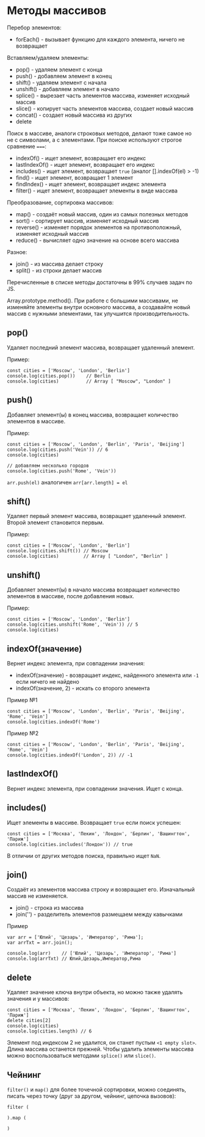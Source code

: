 # Методы массивов
Перебор элементов:
- forEach() - вызывает функцию для каждого элемента, ничего не возвращает

Вставляем/удаляем элементы:
- pop()     - удаляем элемент с конца
- push()    - добавляем элемент в конец
- shift()   - удаляем элемент с начала
- unshift() - добавляем элемент в начало
- splice()  - вырезает часть элементов массива, изменяет исходный массив
- slice()   - копирует часть элементов массива, создает новый массив
- concat()  - создает новый массива из других
- delete

Поиск в массиве, аналоги строковых методов, делают тоже самое но не с символами, а с элементами. При поиске используют строгое сравнение `===`:
- indexOf()     - ищет элемент, возвращает его индекс
- lastIndexOf() - ищет элемент, возвращает его индекс
- includes()    - ищет элемент, возвращает `true` (аналог [].indexOf(el) > -1)
- find()        - ищет элемент, возвращает 1 элемент
- findIndex()   - ищет элемент, возвращает индекс элемента
- filter()      - ищет элемент, возвращает элементы в виде массива

Преобразование, сортировка массивов:
- map()     - создаёт новый массив, один из самых полезных методов
- sort()    - сортирует массив, изменяет исходный массив
- reverse() - изменяет порядок элементов на противоположный, изменяет исходный массив
- reduce()  - вычисляет одно значение на основе всего массива

Разное:
- join()  - из массива делает строку
- split() - из строки делает массив

Перечисленные в списке методы достаточны в 99% случаев задач по JS.

Array.prototype.method(). При работе с большими массивами, не изменяйте элементы внутри основного массива, а создавайте новый массив с нужными элементами, так улучшится производительность.

## pop()
Удаляет последний элемент массива, возвращает удаленный элемент.

Пример:

    const cities = ['Moscow', 'London', 'Berlin']
    console.log(cities.pop())    // Berlin
    console.log(cities)          // Array [ "Moscow", "London" ]

## push()
Добавляет элемент(ы) в конец массива, возвращает количество элементов в массиве.

Пример: 

    const cities = ['Moscow', 'London', 'Berlin', 'Paris', 'Beijing']
    console.log(cities.push('Vein')) // 6
    console.log(cities)

    // добавляем несколько городов
    console.log(cities.push('Rome', 'Vein'))

`arr.push(el)` аналогичен `arr[arr.length] = el`

## shift()
Удаляет первый элемент массива, возвращает удаленный элемент. Второй элемент становится первым.

Пример:

    const cities = ['Moscow', 'London', 'Berlin']
    console.log(cities.shift()) // Moscow
    console.log(cities)         // Array [ "London", "Berlin" ]

## unshift()
Добавляет элемент(ы) в начало массива возвращает количество элементов в массиве, после добавления новых.

Пример:

    const cities = ['Moscow', 'London', 'Berlin']
    console.log(cities.unshift('Rome', 'Vein')) // 5
    console.log(cities)

## indexOf(значение)
Вернет индекс элемента, при совпадении значения:

- indexOf(значение) - возвращает индекс, найденного элемента или `-1` если ничего не найдено
- indexOf(значение, 2) - искать со второго элемента

Пример №1

    const cities = ['Moscow', 'London', 'Berlin', 'Paris', 'Beijing', 'Rome', 'Vein']
    console.log(cities.indexOf('Rome')

Пример №2

    const cities = ['Moscow', 'London', 'Berlin', 'Paris', 'Beijing', 'Rome', 'Vein']
    console.log(cities.indexOf('London', 2)) // -1

## lastIndexOf()
Вернет индекс элемента, при совпадении значения. Ищет с конца.

## includes()
Ищет элементы в массиве. Возвращает `true` если поиск успешен:

    const cities = ['Москва', 'Пекин', 'Лондон', 'Берлин', 'Вашингтон', 'Париж']
    console.log(cities.includes('Лондон')) // true

В отличии от других методов поиска, правильно ищет `NaN`.

## join()
Создаёт из элементов массива строку и возвращает его. Изначальный массив не изменяется.

- join() - строка из массива
- join('') - разделитель элементов размещаем между кавычками

Пример

    var arr = ['Юлий', 'Цезарь', 'Император', 'Рима'];
    var arrTxt = arr.join();

    console.log(arr)    // ['Юлий', 'Цезарь', 'Император', 'Рима']
    console.log(arrTxt) // Юлий,Цезарь,Император,Рима

## delete
Удаляет значение ключа внутри объекта, но можно также удалять значения и у массивов:

    const cities = ['Москва', 'Пекин', 'Лондон', 'Берлин', 'Вашингтон', 'Париж']
    delete cities[2]
    console.log(cities)
    console.log(cities.length) // 6

Элемент под индексом 2 не удалится, он станет пустым `<1 empty slot>`. Длина массива останется прежней. Чтобы удалить элементы массива можно воспользоваться методами `splice()` или `slice()`.

## Чейнинг
`filter()` и `map()` для более точечной сортировки, можно соединять, писать через точку (друг за другом, чейнинг, цепочка вызовов):

    filter (

    ).map (

    )
